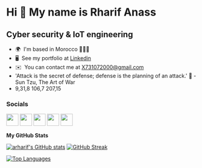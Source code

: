 Hi 👋 My name is Rharif Anass
=============================

Cyber security & IoT engineering
--------------------------------

* 🌍  I'm based in Morocco 🚩🇲🇦
* 🖥️  See my portfolio at [Linkedin](http://www.linkedin.com/in/rharif-anass-9a3252191/)
* ✉️  You can contact me at X731072000@gmail.com
* 'Attack is the secret of defense; defense is the planning of an attack.' 📖 -Sun Tzu, The Art of War 
* 9,31,8  106,7  207,15 

### Socials

<p align="left"> <a href="https://discord.com/users/_ANASS#4668" target="_blank" rel="noreferrer"><img src="https://raw.githubusercontent.com/danielcranney/readme-generator/main/public/icons/socials/discord.svg" width="32" height="32" /></a> <a href="https://www.github.com/arharif" target="_blank" rel="noreferrer"><img src="https://raw.githubusercontent.com/danielcranney/readme-generator/main/public/icons/socials/github-dark.svg" width="32" height="32" /></a> <a href="http://www.instagram.com/anass_rharif" target="_blank" rel="noreferrer"><img src="https://raw.githubusercontent.com/danielcranney/readme-generator/main/public/icons/socials/instagram.svg" width="32" height="32" /></a> <a href="https://www.linkedin.com/in/rharif-anass-9a3252191/" target="_blank" rel="noreferrer"><img src="https://raw.githubusercontent.com/danielcranney/readme-generator/main/public/icons/socials/linkedin.svg" width="32" height="32" /></a> <a href="https://www.twitter.com/RharifAnass" target="_blank" rel="noreferrer"><img src="https://raw.githubusercontent.com/danielcranney/readme-generator/main/public/icons/socials/twitter.svg" width="32" height="32" /></a></p>

<b>My GitHub Stats</b>

<a href="http://www.github.com/arharif"><img src="https://github-readme-stats.vercel.app/api?username=arharif&show_icons=true&hide=&count_private=true&title_color=0891b2&text_color=ffffff&icon_color=0891b2&bg_color=1c1917&hide_border=true&show_icons=true" alt="arharif's GitHub stats" /></a>
[![GitHub Streak](https://github-readme-streak-stats.herokuapp.com?user=arharif&theme=hacker&hide_border=true&border_radius=5&mode=weekly)](https://git.io/streak-stats)


<a href="https://github.com/arharif" align="left"><img src="https://github-readme-stats.vercel.app/api/top-langs/?username=arharif&langs_count=10&title_color=0891b2&text_color=ffffff&icon_color=0891b2&bg_color=1c1917&hide_border=true&locale=en&custom_title=Top%20%Languages" alt="Top Languages" /></a>
